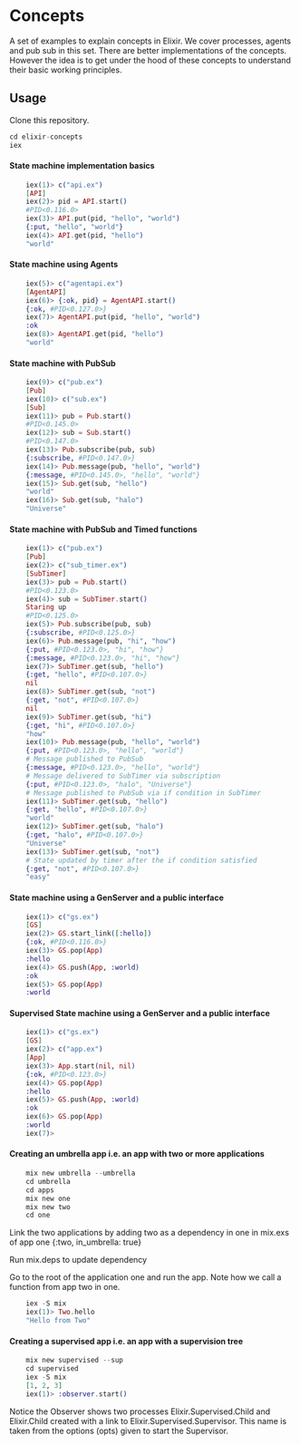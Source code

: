 # Concepts

A set of examples to explain concepts in Elixir. We cover processes, agents and pub sub in this set. There are better implementations of the concepts. However the idea is to get under the hood of these concepts to understand their basic working principles.

## Usage

Clone this repository.

```elixir
cd elixir-concepts
iex
```
#### State machine implementation basics

```elixir
    iex(1)> c("api.ex")
    [API]
    iex(2)> pid = API.start()
    #PID<0.116.0>
    iex(3)> API.put(pid, "hello", "world")
    {:put, "hello", "world"}
    iex(4)> API.get(pid, "hello")
    "world"
```

#### State machine using Agents

```elixir
    iex(5)> c("agentapi.ex")
    [AgentAPI]
    iex(6)> {:ok, pid} = AgentAPI.start()
    {:ok, #PID<0.127.0>}
    iex(7)> AgentAPI.put(pid, "hello", "world")
    :ok
    iex(8)> AgentAPI.get(pid, "hello")
    "world"
```

#### State machine with PubSub

```elixir
    iex(9)> c("pub.ex")
    [Pub]
    iex(10)> c("sub.ex")
    [Sub]
    iex(11)> pub = Pub.start()
    #PID<0.145.0>
    iex(12)> sub = Sub.start()
    #PID<0.147.0>
    iex(13)> Pub.subscribe(pub, sub)
    {:subscribe, #PID<0.147.0>}
    iex(14)> Pub.message(pub, "hello", "world")
    {:message, #PID<0.145.0>, "hello", "world"}
    iex(15)> Sub.get(sub, "hello")             
    "world"
    iex(16)> Sub.get(sub, "halo")
    "Universe" 
```

#### State machine with PubSub and Timed functions

```elixir
    iex(1)> c("pub.ex")
    [Pub]
    iex(2)> c("sub_timer.ex")
    [SubTimer]
    iex(3)> pub = Pub.start()
    #PID<0.123.0>
    iex(4)> sub = SubTimer.start()
    Staring up
    #PID<0.125.0>                         
    iex(5)> Pub.subscribe(pub, sub)
    {:subscribe, #PID<0.125.0>}                              
    iex(6)> Pub.message(pub, "hi", "how")
    {:put, #PID<0.123.0>, "hi", "how"}
    {:message, #PID<0.123.0>, "hi", "how"}                         
    iex(7)> SubTimer.get(sub, "hello")
    {:get, "hello", #PID<0.107.0>}
    nil                            
    iex(8)> SubTimer.get(sub, "not")
    {:get, "not", #PID<0.107.0>}
    nil                            
    iex(9)> SubTimer.get(sub, "hi")  
    {:get, "hi", #PID<0.107.0>}
    "how"                                      
    iex(10)> Pub.message(pub, "hello", "world")
    {:put, #PID<0.123.0>, "hello", "world"} 
    # Message published to PubSub
    {:message, #PID<0.123.0>, "hello", "world"} 
    # Message delivered to SubTimer via subscription
    {:put, #PID<0.123.0>, "halo", "Universe"} 
    # Message published to PubSub via if condition in SubTimer                                   
    iex(11)> SubTimer.get(sub, "hello") 
    {:get, "hello", #PID<0.107.0>}
    "world"                               
    iex(12)> SubTimer.get(sub, "halo")
    {:get, "halo", #PID<0.107.0>}
    "Universe"                               
    iex(13)> SubTimer.get(sub, "not") 
    # State updated by timer after the if condition satisfied
    {:get, "not", #PID<0.107.0>}
    "easy"
```

#### State machine using a GenServer and a public interface

```elixir
    iex(1)> c("gs.ex")
    [GS]
    iex(2)> GS.start_link([:hello])
    {:ok, #PID<0.116.0>}
    iex(3)> GS.pop(App) 
    :hello
    iex(4)> GS.push(App, :world)
    :ok
    iex(5)> GS.pop(App)         
    :world
```

#### Supervised State machine using a GenServer and a public interface

```elixir
    iex(1)> c("gs.ex")
    [GS]
    iex(2)> c("app.ex")  
    [App]
    iex(3)> App.start(nil, nil) 
    {:ok, #PID<0.123.0>}
    iex(4)> GS.pop(App)
    :hello
    iex(5)> GS.push(App, :world) 
    :ok
    iex(6)> GS.pop(App)         
    :world
    iex(7)> 
```

#### Creating an umbrella app i.e. an app with two or more applications

```elixir
    mix new umbrella --umbrella
    cd umbrella
    cd apps
    mix new one
    mix new two
    cd one
```

Link the two applications by adding two as a dependency in one in mix.exs of app one
    {:two, in_umbrella: true}

Run mix.deps to update dependency

Go to the root of the application one and run the app. Note how we call a function from app two in one.

```elixir
    iex -S mix
    iex(1)> Two.hello
    "Hello from Two"
```
#### Creating a supervised app i.e. an app with a supervision tree

```elixir
    mix new supervised --sup
    cd supervised
    iex -S mix
    [1, 2, 3]
    iex(1)> :observer.start()
```

Notice the Observer shows two processes Elixir.Supervised.Child and Elixir.Child created with a link to Elixir.Supervised.Supervisor. This name is taken from the options (opts) given to start the Supervisor.